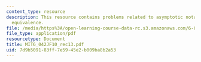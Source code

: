 ```yaml
---
content_type: resource
description: This resource contains problems related to asymptotic notation, asymptotic
  equivalence.
file: /media/https%3A/open-learning-course-data-rc.s3.amazonaws.com/6-042j-mathematics-for-computer-science-fall-2010/7d9b509183ff7e5945e2b009ba8b2a53_MIT6_042JF10_rec13.pdf
file_type: application/pdf
resourcetype: Document
title: MIT6_042JF10_rec13.pdf
uid: 7d9b5091-83ff-7e59-45e2-b009ba8b2a53
---
```

